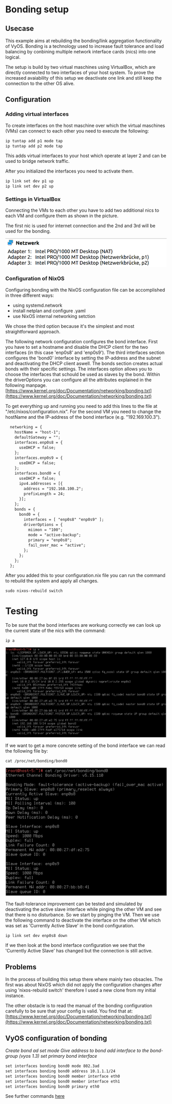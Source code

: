 # Bonding setup

## Usecase
This example aims at rebuilding the bonding/link aggregation functionality of VyOS. Bonding is a technology used to increase fault tolerance and load balancing by conbining multiple network interface cards (nics) into one logical. 

The setup is build by two virtual maschines using VirtualBox, which are directly connected to two interfaces of your host system. To prove the increased avaiability of this setup we deactivate one link and still keep the connection to the other OS alive. 

## Configuration

### Adding virtual interfaces 

To create interfaces on the host maschine over which the virtual maschines (VMs) can connect to each other you need to execute the following:
```
ip tuntap add p1 mode tap
ip tuntap add p2 mode tap
```
This adds virtual interfaces to your host which operate at layer 2 and can be used to bridge network traffic.


After you initialized the interfaces you need to activate them.
```
ip link set dev p1 up
ip link set dev p2 up
```

### Settings in VirtualBox

Connecting the VMs to each other you have to add two additional nics to each VM and configure them as shown in the picture. 

The first nic is used for internet connection and the 2nd and 3rd will be used for the bonding.

![Network configuration of the VMs in VirtualBox](img/networkConfigVB.png)


### Configuration of NixOS

Configuring bonding with the NixOS configuration file can be accomplished in three different ways:
* using systemd.network
* install netplan and configure .yaml
* use NixOS internal networking setction

We chose the third option because it's the simplest and most straightforward approach.

The following network configuration configures the bond interface. First you have to set a hostname and disable the DHCP client for the two interfaces (in this case 'enp0s8' and 'enp0s9'). The third interfaces section configures the 'bond0' interface by setting the IP-address and the subnet and deactivating the DHCP client aswell. The bonds section creates actual bonds with their specific settings. The interfaces option allows you to choose the interfaces that schould be used as slaves by the bond. Within the driverOptions you can configure all the attributes explained in the following manpage. 
[https://www.kernel.org/doc/Documentation/networking/bonding.txt](https://www.kernel.org/doc/Documentation/networking/bonding.txt)

To get everything up and running you need to add this lines to the file at "/etc/nixos/configuration.nix". For the second VM you need to change the hostName and the IP-address of the bond interface (e.g. "192.169.100.3").


```
  networking = {
    hostName = "host-1";
    defaultGateway = "";
    interfaces.enp0s8 = {
      useDHCP = false;
    };
    interfaces.enp0s9 = {
      useDHCP = false;
    };
    interfaces.bond0 = {
      useDHCP = false;
      ipv4.addresses = [{
        address = "192.168.100.2";
        prefixLength = 24;
      }];
    };
    bonds = {
      bond0 = {
        interfaces = [ "enp0s8" "enp0s9" ];
        driverOptions = {
          miimon = "100";
          mode = "active-backup";
          primary = "enp0s8";
          fail_over_mac = "active";
        };
      };
    };
  };
```

After you added this to your configuration.nix file you can run the command to rebuild the system and apply all changes. 

```
sudo nixos-rebuild switch
```

# Testing 
To be sure that the bond interfaces are workung correctly we can look up the current state of the nics with the command:
```
ip a
```
![Configuration of all network interfaces](img/ipA.png)

If we want to get a more concrete setting of the bond interface we can read the following file by:

```
cat /proc/net/bonding/bond0
```
![Configuration of a bond interface](img/bondConfig.png)

The fault-tolerance improvement can be tested and simulated by deactivating the active slave interface while pinging the other VM and see that there is no disturbance. So we start by pinging the VM. Then we use the following command to deactivate the interface on the other VM which was set as 'Currently Active Slave' in the bond configuration. 

```
ip link set dev enp0s8 down
```

If we then look at the bond interface configuration we see that the 'Currently Active Slave' has changed but the connection is still active.

## Problems
In the process of building this setup there where mainly two obsacles. The first was about NixOS which did not apply the configuration changes after using 'nixos-rebuild switch' therefore I used a new clone from my initial instance.

The other obstacle is to read the manual of the bonding configuration carefully to be sure that your config is valid. You find that at: 
[https://www.kernel.org/doc/Documentation/networking/bonding.txt](https://www.kernel.org/doc/Documentation/networking/bonding.txt)


## VyOS configuration of bonding

*Create bond ad set mode*
*Give address to bond*
*add interface to the bond-group (vyos 1.3)*
*set primary bond interface*



```
set interfaces bonding bond0 mode 802.3ad
set interfaces bonding bond0 address 10.1.1.1/24
set interfaces bonding bond0 member interface eth0
set interfaces bonding bond0 member interface eth1
set interfaces bonding bond0 primary eth0

```

See further commands [here](https://docs.vyos.io/en/latest/configuration/interfaces/bonding.html)
